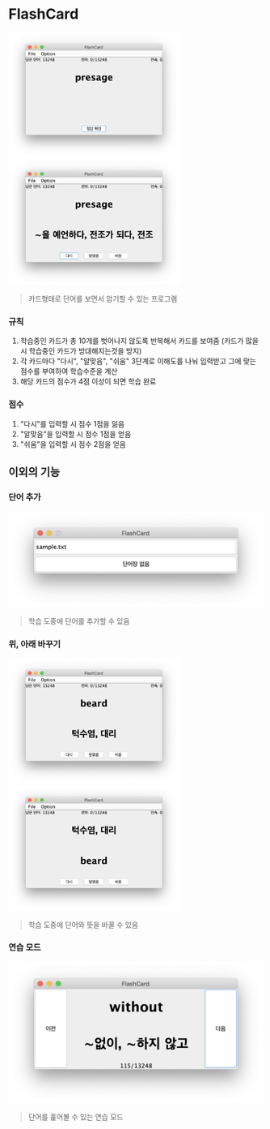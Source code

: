 # FlashCard
<img src="https://raw.githubusercontent.com/DUKY8N/FlashCard/master/etc/%EC%8A%A4%ED%81%AC%EB%A6%B0%EC%83%B7%202020-06-18%20%EC%98%A4%ED%9B%84%2010.55.10.png" style="zoom: 33%;" /><img src="https://github.com/DUKY8N/FlashCard/blob/master/etc/%EC%8A%A4%ED%81%AC%EB%A6%B0%EC%83%B7%202020-06-18%20%EC%98%A4%ED%9B%84%2010.53.48.png" style="zoom: 33%;" />

>  카드형태로 단어를 보면서 암기할 수 있는 프로그램

### 규칙

1. 학습중인 카드가 총 10개를 벗어나지 않도록 반복해서 카드를 보여줌 (카드가 많을시 학습중인 카드가 방대해지는것을 방지)
1. 각 카드마다 "다시", "알맞음", "쉬움" 3단계로 이해도를 나눠 입력받고 그에 맞는 점수를 부여하여 학습수준을 계산
1. 해당 카드의 점수가 4점 이상이 되면 학습 완료

### 점수

1. "다시"를 입력할 시 점수 1점을 잃음
1. "알맞음"을 입력할 시 점수 1점을 얻음
1. "쉬움"을 입력할 시 점수 2점을 얻음

## 이외의 기능

### 단어 추가

<img src="https://raw.githubusercontent.com/DUKY8N/FlashCard/master/etc/%EC%8A%A4%ED%81%AC%EB%A6%B0%EC%83%B7%202020-06-18%20%EC%98%A4%ED%9B%84%2011.10.41.png" style="zoom: 50%;" />

> 학습 도중에 단어를 추가할 수 있음

### 위, 아래 바꾸기

<img src="https://raw.githubusercontent.com/DUKY8N/FlashCard/master/etc/%EC%8A%A4%ED%81%AC%EB%A6%B0%EC%83%B7%202020-06-18%20%EC%98%A4%ED%9B%84%2011.13.04.png" style="zoom:33%;" /><img src="https://raw.githubusercontent.com/DUKY8N/FlashCard/master/etc/%EC%8A%A4%ED%81%AC%EB%A6%B0%EC%83%B7%202020-06-18%20%EC%98%A4%ED%9B%84%2011.13.28.png" style="zoom:33%;" />

> 학습 도중에 단어와 뜻을 바꿀 수 있음

### 연습 모드

<img src="https://raw.githubusercontent.com/DUKY8N/FlashCard/master/etc/%EC%8A%A4%ED%81%AC%EB%A6%B0%EC%83%B7%202020-06-18%20%EC%98%A4%ED%9B%84%2011.15.27.png" style="zoom:50%;" />

> 단어를 훑어볼 수 있는 연습 모드
